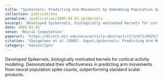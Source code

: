 ```yaml
---
title: "Spikernels: Predicting Arm Movements by Embedding Population Spike Rate Patterns in Inner-Product Spaces"
collection: publications
permalink: /publication/2005-01-01-spikernels
excerpt: 'Developed Spikernels, biologically motivated kernels for cortical activity modeling. Demonstrated their effectiveness in predicting arm movements from neural population spike counts, outperforming standard scalar products.'
date: 2005-01-01
venue: 'Neural Computation'
paperurl: 'https://direct.mit.edu/neco/article-abstract/17/3/671/6925/Spikernels-Predicting-Arm-Movements-by-Embedding?redirectedFrom=fulltext'
citation: 'Shpigelman et al (2005). &quot;Spikernels: Predicting Arm Movements by Embedding Population Spike Rate Patterns in Inner-Product Spaces.&quot; <i>Neural Computation</i>.'
category: 'manuscripts'
---
```

Developed Spikernels, biologically motivated kernels for cortical activity modeling. Demonstrated their effectiveness in predicting arm movements from neural population spike counts, outperforming standard scalar products.
